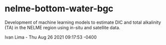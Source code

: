 # nelme-bottom-water-bgc

Development of machine learning models to estimate DIC and total alkalinity (TA) in the NELME region using in-situ and satellite data.

Ivan Lima - Thu Aug 26 2021 09:17:53 -0400
